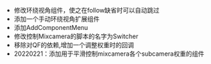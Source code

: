 ﻿- 修改环绕视角组件，使之在follow缺省时可以自动跳过
- 添加一个手动环绕视角扩展组件
- 添加AddComponentMenu
- 修改控制Mixcamera的脚本的名字为Switcher
- 移除对QF的依赖,增加一个调整权重时的回调
- 20220221：添加用于平滑控制mixcamera各个subcamera权重的组件

